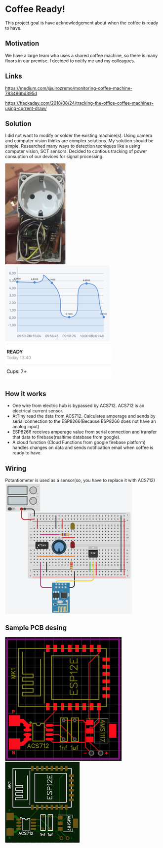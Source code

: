 # Coffee Ready!
This project goal is have acknowledgement about when the coffee is ready to have.

## Motivation
We have a large team who uses a shared coffee machine, so there is many floors in our premise. I decided to notify me and my colleagues.

## Links
https://medium.com/@ulrozremo/monitoring-coffee-machine-783486bd395d

https://hackaday.com/2018/08/24/tracking-the-office-coffee-machines-using-current-draw/

## Solution
I did not want to modify or solder the existing machine(s). Using camera and computer vision thinks are complex solutions. My solution should be simple. 
Researched many ways to detection tecniques like a using computer vision, SCT sensors. Decided to contious tracking of power consuption of our devices for signal processing.

![](https://raw.githubusercontent.com/omerfarukz/coffee-ready/master/images/Screen%20Shot%202018-06-29%20at%2014.23.54.png)
![](https://raw.githubusercontent.com/omerfarukz/coffee-ready/master/images/Screen%20Shot%202018-06-29%20at%2014.23.34.png)
![](https://raw.githubusercontent.com/omerfarukz/coffee-ready/master/images/Screen%20Shot%202018-06-29%20at%2014.23.12.png)

## How it works
- One wire from electric hub is bypassed by ACS712. ACS712 is an electrical current sensor.
- AtTiny read the data from ACS712. Calculates amperage and sends by serial connection to the ESP8266(Because ESP8266 does not have an analog input)
- ESP8266 receives amperage value from serial connection and transfer that data to firebase(realtime database from google).
- A cloud function (Cloud Functions from google firebase platform) handles changes on data and sends notification email when coffee is ready to have.

## Wiring 
Potantiometer is used as a sensor(so, you have to replace it with ACS712)
![Potantiometer is used as a sensor](https://raw.githubusercontent.com/omerfarukz/coffee-ready/master/images/Screen%20Shot%202018-07-25%20at%2013.30.21.png)


## Sample PCB desing
![](https://raw.githubusercontent.com/omerfarukz/coffee-ready/master/images/Screen%20Shot%202018-07-24%20at%2013.39.17.png)
![](https://raw.githubusercontent.com/omerfarukz/coffee-ready/master/images/Screen%20Shot%202018-07-24%20at%2013.39.43.png)


